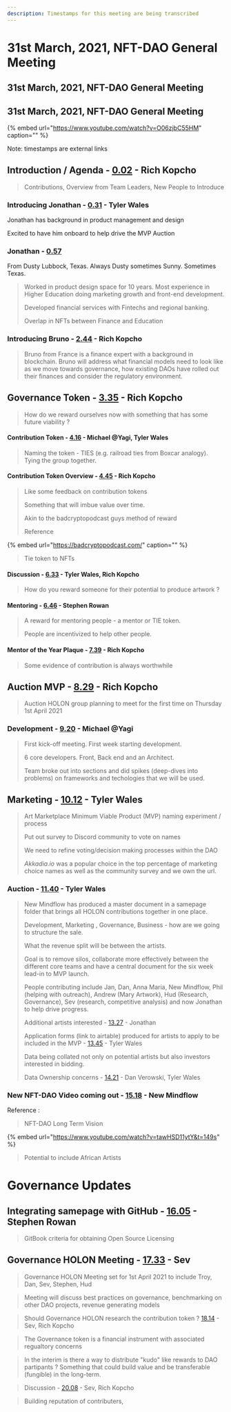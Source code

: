 ```yaml
---
description: Timestamps for this meeting are being transcribed
---
```


# 31st March, 2021, NFT-DAO General Meeting

## 31st March, 2021, NFT-DAO General Meeting

## 31st March, 2021, NFT-DAO General Meeting

{% embed url="https://www.youtube.com/watch?v=O06zjbC55HM" caption="" %}

Note: timestamps are external links

## Introduction / Agenda - [0.02](https://youtu.be/O06zjbC55HM?t=2) - Rich Kopcho

> Contributions, Overview from Team Leaders, New People to Introduce

### Introducing Jonathan - [0.31](https://youtu.be/O06zjbC55HM?t=31) - Tyler Wales

Jonathan has background in product management and design

Excited to have him onboard to help drive the MVP Auction

### Jonathan - [0.57](https://youtu.be/O06zjbC55HM?t=57)

From Dusty Lubbock, Texas. Always Dusty sometimes Sunny. Sometimes Texas.

> Worked in product design space for 10 years. Most experience in Higher Education doing marketing growth and front-end development.
>
> Developed financial services with Fintechs and regional banking.
>
> Overlap in NFTs between Finance and Education

### Introducing Bruno - [2.44](https://youtu.be/O06zjbC55HM?t=164) - Rich Kopcho

> Bruno from France is a finance expert with a background in blockchain. Bruno will address what financial models need to look like as we move towards governance, how existing DAOs have rolled out their finances and consider the regulatory environment.

## Governance Token - [3.35](https://youtu.be/O06zjbC55HM?t=215) - Rich Kopcho

> How do we reward ourselves now with something that has some future viability ?

#### Contribution Token - [4.16](https://youtu.be/O06zjbC55HM?t=256) - Michael @Yagi, Tyler Wales

> Naming the token - TIES \(e.g. railroad ties from Boxcar analogy\). Tying the group together.

#### Contribution Token Overview - [4.45](https://youtu.be/O06zjbC55HM?t=285) - Rich Kopcho

> Like some feedback on contribution tokens
>
> Something that will imbue value over time.
>
> Akin to the badcryptopodcast guys method of reward
>
> Reference

{% embed url="https://badcryptopodcast.com/" caption="" %}

> Tie token to NFTs

#### Discussion - [6.33](https://youtu.be/O06zjbC55HM?t=384) - Tyler Wales, Rich Kopcho

> How do you reward someone for their potential to produce artwork ?

#### Mentoring - [6.46](https://youtu.be/O06zjbC55HM?t=406) - Stephen Rowan

> A reward for mentoring people - a mentor or TIE token.
>
> People are incentivized to help other people.

#### Mentor of the Year Plaque - [7.39](https://youtu.be/O06zjbC55HM?t=459) - Rich Kopcho

> Some evidence of contribution is always worthwhile

## Auction MVP - [8.29](https://youtu.be/O06zjbC55HM?t=509) - Rich Kopcho

> Auction HOLON group planning to meet for the first time on Thursday 1st April 2021

### Development - [9.20](https://youtu.be/O06zjbC55HM?t=560) - Michael @Yagi

> First kick-off meeting. First week starting development.
>
> 6 core developers. Front, Back end and an Architect.
>
> Team broke out into sections and did spikes \(deep-dives into problems\) on frameworks and techologies that we will be used.

## Marketing - [10.12](https://youtu.be/O06zjbC55HM?t=612) - Tyler Wales

> Art Marketplace Minimum Viable Product \(MVP\) naming experiment / process
>
> Put out survey to Discord community to vote on names
>
> We need to refine voting/decision making processes within the DAO
>
> _Akkadia.io_ was a popular choice in the top percentage of marketing choice names as well as the community survey and we own the url.

### Auction - [11.40](https://youtu.be/O06zjbC55HM?t=700) - Tyler Wales

> New Mindflow has produced a master document in a samepage folder that brings all HOLON contributions together in one place.
>
> Development, Marketing , Governance, Business - how are we going to structure the sale.
>
> What the revenue split will be between the artists.
>
> Goal is to remove silos, collaborate more effectively between the different core teams and have a central document for the six week lead-in to MVP launch.
>
> People contributing include Jan, Dan, Anna Maria, New Mindflow, Phil \(helping with outreach\), Andrew \(Mary Artwork\), Hud \(Research, Governance\), Sev \(research, competitive analysis\) and now Jonathan to help drive progress.
>
> Additional artists interested - [13.27](https://youtu.be/O06zjbC55HM?t=807) - Jonathan
>
> Application forms \(link to airtable\) produced for artists to apply to be included in the MVP - [13.45](https://youtu.be/O06zjbC55HM?t=825) - Tyler Wales
>
> Data being collated not only on potential artists but also investors interested in bidding.
>
> Data Ownership concerns - [14.21](https://youtu.be/O06zjbC55HM?t=861) - Dan Verowski, Tyler Wales

### New NFT-DAO Video coming out - [15.18](https://youtu.be/O06zjbC55HM?t=918) - New Mindflow

Reference :

> NFT-DAO Long Term Vision

{% embed url="https://www.youtube.com/watch?v=tawHSD11ytY&t=149s" %}

> Potential to include African Artists

# Governance Updates

## Integrating samepage with GitHub - [16.05](https://youtu.be/O06zjbC55HM?t=965) - Stephen Rowan

> GitBook criteria for obtaining Open Source Licensing

## Governance HOLON Meeting  - [17.33](https://youtu.be/O06zjbC55HM?t=1053) - Sev

> Governance HOLON Meeting set for 1st April 2021 to include Troy, Dan, Sev, Stephen, Hud

> Meeting will discuss best practices on governance, benchmarking on other DAO projects, revenue generating models

> Should Governance HOLON research the contribution token ?  [18.14](https://youtu.be/O06zjbC55HM?t=1094) - Sev, Rich Kopcho 

> The Governance token is a financial instrument with associated regualtory concerns

> In the interim is there a way to distribute "kudo" like rewards to DAO partipants ? Something that could build value and be transferable (fungible) in the long-term.

> Discussion - [20.08](https://youtu.be/O06zjbC55HM?t=1208)  - Sev, Rich Kopcho 

> Building reputation of contributers, 
